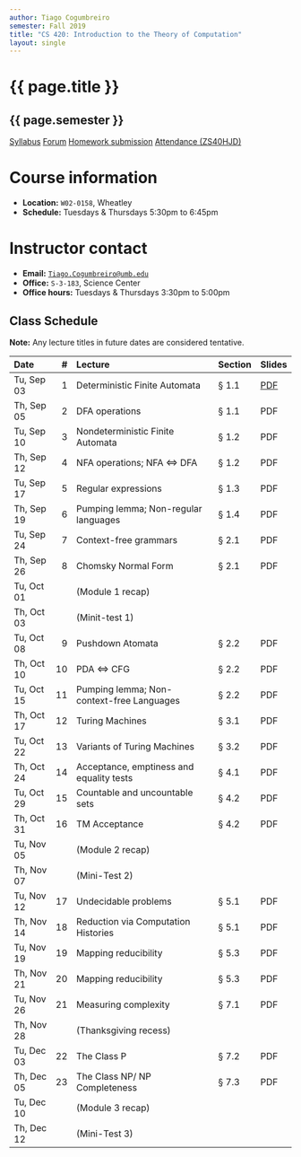 ```yaml
---
author: Tiago Cogumbreiro
semester: Fall 2019
title: "CS 420: Introduction to the Theory of Computation"
layout: single
---
```


# {{ page.title }}
## {{ page.semester }}

<div class="buttons is-centered">
<a class="button is-large is-link" href="syllabus.pdf">Syllabus</a>
<a class="button is-large is-link" href="https://piazza.com/umb/fall2019/cs420/home">Forum</a>
<a class="button is-large is-link" href="https://umb.umassonline.net/webapps/blackboard/execute/launcher?type=Course&id=_62251_1&url=">Homework submission</a>
<a class="button is-large is-link" href="https://www.estalee.com/">Attendance (ZS40HJD)</a>
</div>

# Course information
* **Location:** `W02-0158`, Wheatley
* **Schedule:** Tuesdays & Thursdays 5:30pm to 6:45pm

# Instructor contact
* **Email:** [`Tiago.Cogumbreiro@umb.edu`](mailto:Tiago.Cogumbreiro@umb.edu)
* **Office:** `S-3-183`, Science Center
* **Office hours:** Tuesdays & Thursdays 3:30pm to 5:00pm

## Class Schedule

**Note:** Any lecture titles in future dates are considered tentative.


| Date       | # | Lecture      | Section | Slides |
|:-----------|-:|:-------------|:-------------|---|
| Tu, Sep 03 | 1 | Deterministic Finite Automata | § 1.1  | [PDF](lecture01.pdf) |
| Th, Sep 05 | 2 | DFA operations | § 1.1 | PDF |
| Tu, Sep 10 | 3 | Nondeterministic Finite Automata | § 1.2 | PDF |
| Th, Sep 12 | 4 | NFA operations; NFA ⇔ DFA | § 1.2 | PDF |
| Tu, Sep 17 | 5 | Regular expressions | § 1.3 | PDF |
| Th, Sep 19 | 6 | Pumping lemma; Non-regular languages | § 1.4 | PDF|
| Tu, Sep 24 | 7 | Context-free grammars | § 2.1 | PDF |
| Th, Sep 26 | 8 | Chomsky Normal Form | § 2.1 | PDF |
| Tu, Oct 01 | | (Module 1 recap)
| Th, Oct 03 | | (Minit-test 1)
| Tu, Oct 08 | 9 | Pushdown Atomata | § 2.2 | PDF |
| Th, Oct 10 | 10 | PDA ⇔ CFG | § 2.2 | PDF |
| Tu, Oct 15 | 11 | Pumping lemma; Non-context-free Languages | § 2.2 | PDF |
| Th, Oct 17 | 12 | Turing Machines | § 3.1 | PDF |
| Tu, Oct 22 | 13 | Variants of Turing Machines | § 3.2 | PDF |
| Th, Oct 24 | 14|  Acceptance, emptiness and equality tests | § 4.1 | PDF |
| Tu, Oct 29 | 15 | Countable and uncountable sets | § 4.2 | PDF |
| Th, Oct 31 | 16 | TM Acceptance | § 4.2 | PDF |
| Tu, Nov 05 | | (Module 2 recap) | |
| Th, Nov 07 | | (Mini-Test 2) | |
| Tu, Nov 12 | 17 |  Undecidable problems | § 5.1 | PDF |
| Th, Nov 14 | 18 | Reduction via Computation Histories | § 5.1 | PDF |
| Tu, Nov 19 | 19 | Mapping reducibility | § 5.3 | PDF |
| Th, Nov 21 | 20 | Mapping reducibility | § 5.3 | PDF |
| Tu, Nov 26 | 21 | Measuring complexity | § 7.1 | PDF |
| Th, Nov 28 | | (Thanksgiving recess)        | |
| Tu, Dec 03 | 22 | The Class P | § 7.2  | PDF |
| Th, Dec 05 | 23 | The Class NP/ NP Completeness | § 7.3 | PDF |
| Tu, Dec 10 | | (Module 3 recap) | |
| Th, Dec 12 | | (Mini-Test 3) | |
